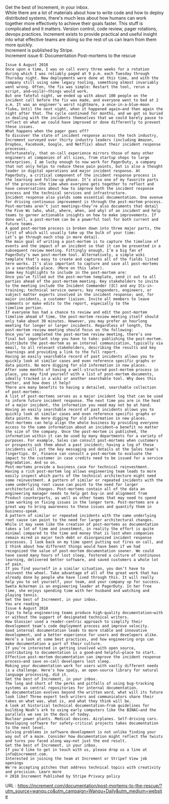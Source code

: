   Get the best of Increment, in your inbox.  
    While there are a lot of materials about how to write code and how to deploy distributed systems, there's much less about how humans can work together more effectively to achieve their goals faster. This stuff is complicated and it matters. Version control, code review, pager rotations, devops practices. Increment exists to provide practical and useful insight into what effective teams are doing so the rest of us can learn from them more quickly.  
    Increment is published by Stripe.  
    Increment issue 6: Documentation Post-mortems to the rescue  
      
    Issue 6 August 2018  
    Once upon a time, I was on call every three weeks for a rotation during which I was reliably paged at 9 p.m. each Tuesday through Thursday night. New deployments were done at this time, and with the company still using some legacy tooling, something almost invariably went wrong. Often, the fix was simple: Restart the tool, rerun a script, and—voilà!—things would work.  
    But one fateful night, we ended up with about 100 people on the incident call before the fix was made, and everyone went to bed at 2 a.m. It was an engineer’s worst nightmare, a once-in-a-blue-moon fluke… Until the next night, when it happened again—and then again the night after that. The cycle continued for months, and we got so buried in dealing with the incidents themselves that we could barely pause to reflect on what we could have improved or done differently to prevent these issues.  
    What happens when the pager goes off?  
    To discover the state of incident response across the tech industry, Increment surveyed over thirty industry leaders (including Amazon, Dropbox, Facebook, Google, and Netflix) about their incident response processes.  
    Unfortunately, that on-call experience mirrors those of many other engineers at companies of all sizes, from startup shops to large enterprises. I am lucky enough to now work for PagerDuty, a company that not only helps to reduce these pain points, but is also a thought leader in digital operations and major incident response. At PagerDuty, a critical component of the incident response process is the learning and follow-up phase. It’s also one of my favorite parts of the process—the time when everyone gets together to reflect and have conversations about how to improve both the incident response process and the technical services and infrastructure.  
    Incident response also yields some essential documentation. One avenue for driving continuous improvement is through the post-mortem process. Post-mortems aren’t just meetings—they’re also documents that detail the Five Ws (who, what, where, when, and why) of an incident and help teams to garner actionable insights on how to make improvements. If done well, a post-mortem can be a powerful tool for both current and future teams.  
    A good post-mortem process is broken down into three major parts, the first of which will usually take up the bulk of your time:  
    Let’s go through each step in more detail.  
    The main goal of writing a post-mortem is to capture the timeline of events and the impact of an incident so that it can be presented in a subsequent review meeting. Fittingly enough, I’m a big fan of PagerDuty’s own post-mortem tool. Alternatively, a simple wiki template that’s easy to create and captures all of the fields listed here works. It’s also important to capture and save all post-mortems in a searchable place. (More on this later).  
    Some key highlights to include in the post-mortem are:  
    Once you’ve filled out the post-mortem template, send it out to all parties ahead of the post-mortem meeting. Key stakeholders to invite to the meeting include the Incident Commander (IC) and any ICs-in-training; technical service owners; key responders, engineers, or subject matter experts involved in the incident response; and, for major incidents, a customer liaison. Invite all members to leave comments or make edits to the report, especially to the timeline portion.  
    If everyone has had a chance to review and edit the post-mortem timeline ahead of time, the post-mortem review meeting itself should only take about 30 minutes. However, you may prefer an hourlong meeting for longer or larger incidents. Regardless of length, the post-mortem review meeting should focus on the following:  
    Once you’ve completed the post-mortem review meeting, there’s one final but important step you have to take: publishing the post-mortem. Distribute the post-mortem as an internal communication, typically via email, to all relevant stakeholders, describing the results and key learnings and providing a link to the full report.  
    Having an easily searchable record of past incidents allows you to quickly look at similar cases and even reference specific graphs or data points. No more digging for old information in new places.  
    After some months of having a well-structured post-mortem process in place, you may find yourself with a list of post-mortem documents, ideally tracked in a wiki or another searchable tool. Why does this matter, and how does it help?  
    There are many benefits to having a detailed, searchable collection of post-mortems:  
    A list of post-mortems serves as a major incident log that can be used to inform future incident response. The next time you are in the heat of a major incident, the information you need may not be at hand. Having an easily searchable record of past incidents allows you to quickly look at similar cases and even reference specific graphs or data points. No more digging for old information in new places.  
    Post-mortems can help align the whole business by providing everyone access to the same information about an incident—a benefit no matter the size of the company. Once the post-mortem is published, the information within it can be used by many departments for a variety of purposes. For example, Sales can consult post-mortems when customers or prospects ask them about a past incident; having a log of these incidents will put the key messaging and details at the Sales team’s fingertips. Or, Finance can consult a post-mortem to evaluate the impact to the customer in case credits need to be issued for a service degradation. And so on.  
    Post-mortems provide a business case for technical reinvestment. Having a rich post-mortem log allows engineering team leads to more easily inspect which parts of the technical architecture might need some reinvestment. A pattern of similar or repeated incidents with the same underlying root cause can point to the need for larger architectural changes. Post-mortems contain all of the data an engineering manager needs to help get buy-in and alignment from Product counterparts, as well as other teams that may need to spend time working on fixing issues in the longer term. Post-mortems are a great way to bring awareness to these issues and quantify them in business-speak.  
    A pattern of similar or repeated incidents with the same underlying root cause can point to the need for larger architectural changes.  
    While it may seem like the creation of post-mortems as documentation takes a lot of time and investment, in reality the effort is quite minimal compared to the time and money that is lost when companies remain mired in major tech debt or disorganized incident response processes. I look back on my time spent putting out fires on call, and I think about how different things would have been if we had recognized the value of post-mortem documentation sooner. We could have saved many hours of lost sleep, fostered a culture of continuous learning, delivered better software, and saved customers a whole lot of pain.  
    If you find yourself in a similar situation, you don’t have to reinvent the wheel. Take advantage of all of the great work that has already done by people who have lived through this. It will really help you to set yourself, your team, and your company up for success.  
    Sweta Ackerman is an engineering leader at PagerDuty. In her free time, she enjoys spending time with her husband and watching and playing tennis.  
    Get the best of Increment, in your inbox.  
    You are reading  
    Issue 6 August 2018  
    Tips to help engineering teams produce high-quality documentation—with or without the support of designated technical writers.  
    How Glossier used a reader-centric approach to simplify their development team’s code deployment process and improve velocity.  
    Good internal documentation leads to more stable and innovative development, and a better experience for users and developers alike. Here’s a look at some best practices, and how engineering orgs can make documentation a part of their culture.  
    If you’re interested in getting involved with open source, contributing to documentation is a good—and helpful—place to start.  
    Effective post-mortem documentation can improve the incident response process—and save on-call developers lost sleep.  
    Making your documentation work for users with vastly different needs is a challenge. Here’s how spaCy, an open-source library for natural language processing, did it.  
    Get the best of Increment, in your inbox.  
    The long and short of the perks and pitfalls of using bug-tracking systems as central repositories for internal documentation.  
    As documentation evolves beyond the written word, what will its future look like? Three expert tech writers and communicators share their takes on what was, what is, and what they think will be.  
    A look at historical technical documentation—from guidelines for building Noah’s ark to using early computers like the BINAC—and the parallels we see in the docs of today.  
    Nuclear power plants. Medical devices. Airplanes. Self-driving cars. Developing software for safety-critical projects takes documentation to the next level.  
    Solving problems in software development is not unlike finding your way out of a maze. Consider how documentation might reflect the twists and turns you faced along way—not just the end result.  
    Get the best of Increment, in your inbox.  
    If you'd like to get in touch with us, please drop us a line at info@increment.com.  
    Interested in joining the team at Increment or Stripe? View job openings  
    We're accepting pitches that address technical topics with creativity and precision. Learn more  
    © 2018 Increment Published by Stripe Privacy policy  
    
  URL : https://increment.com/documentation/post-mortems-to-the-rescue/?utm_source=wanqu.co&utm_campaign=Wanqu+Daily&utm_medium=website